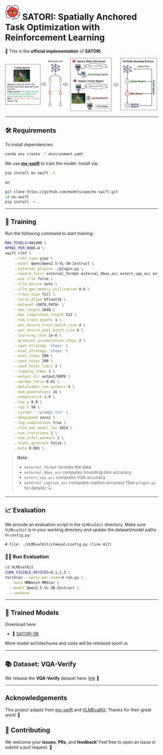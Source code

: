 
# <img src="./img/logo.png" width="50"> SATORI: Spatially Anchored Task Optimization with Reinforcement Learning

🔗 This is the **official implementation** of **SATORI**.

![📊 Overview](./img/method_overview.png)

---

## 🛠️ Requirements

To install dependencies:

```bash
conda env create -f environment.yaml
````

We use [**ms-swift**](https://github.com/modelscope/ms-swift) to train the model. Install via:

```bash
pip install ms-swift -U
```

*or:*

```bash
git clone https://github.com/modelscope/ms-swift.git
cd ms-swift
pip install -e .
```

---

## 🎯 Training

Run the following command to start training:

```bash
MAX_PIXELS=401408 \
NPROC_PER_NODE=4 \
swift rlhf \
    --rlhf_type grpo \
    --model Qwen/Qwen2.5-VL-3B-Instruct \
    --external_plugins ./plugin.py \
    --reward_funcs external_format external_bbox_acc extern_vqa_acc external_caption_acc \
    --use_vllm false \
    --vllm_device auto \
    --vllm_gpu_memory_utilization 0.6 \
    --train_type full \
    --torch_dtype bfloat16 \
    --dataset <DATA_PATH> \
    --max_length 2048 \
    --max_completion_length 512 \
    --num_train_epochs 1 \
    --per_device_train_batch_size 4 \
    --per_device_eval_batch_size 4 \
    --learning_rate 1e-6 \
    --gradient_accumulation_steps 2 \
    --save_strategy 'steps' \
    --eval_strategy 'steps' \
    --eval_steps 200 \
    --save_steps 200 \
    --save_total_limit 2 \
    --logging_steps 1 \
    --output_dir output/GRPO \
    --warmup_ratio 0.01 \
    --dataloader_num_workers 4 \
    --num_generations 16 \
    --temperature 1.0 \
    --top_p 0.9 \
    --top_k 50 \
    --system './prompt.txt' \
    --deepspeed zero2 \
    --log_completions true \
    --vllm_max_model_len 1024 \
    --num_iterations 1 \
    --num_infer_workers 1 \
    --async_generate false \
    --beta 0.001 \
```

> **Note:**
>
> * `external_format` formats the data
> * `external_bbox_acc` computes bounding-box accuracy
> * `extern_vqa_acc` computes VQA accuracy
> * `external_caption_acc` computes caption accuracy
>   (See `plugin.py` for details) 🔍


---

## 📈 Evaluation

We provide an evaluation script in the `VLMEvalKit` directory. Make sure `VLMEvalKit` is in your working directory and update the dataset/model paths in `config.py`:

```text
# File: ./VLMEvalKit/vlmeval/config.py (line 417)
```

### 🏃‍♂️ Run Evaluation

```bash
cd VLMEvalKit
CUDA_VISIBLE_DEVICES=0,1,2,3 \
torchrun --nproc-per-node=4 run.py \
  --data MMBench MMStar \
  --model Qwen2.5-VL-3B-Instruct \
  --verbose
```

---

## 💾 Trained Models

Download here:

* 🔗 [SATORI-3B](https://drive.google.com/file/d/13AmukmPC65X0JFQugPQGFPOvvfnyH4ll/view)

More model architechures and sizes will be released soon! 🔜

---

## 📚 Dataset: VQA-Verify

We release the **VQA-Verify** dataset here: [link](https://drive.google.com/file/d/15qKIX4lHDb6QqIEynrShFqkzy-9GLMB9/view?usp=sharing) 🚀

---

## Acknowledgements
This project adapts from [ms-swift](https://github.com/modelscope/ms-swift.git) and [VLMEvalKit](https://github.com/open-compass/VLMEvalKit.git). Thanks for their great work! 🙏

## 🤝 Contributing

We welcome your **issues**, **PRs**, and **feedback**!
Feel free to open an issue or submit a pull request. 🙌


